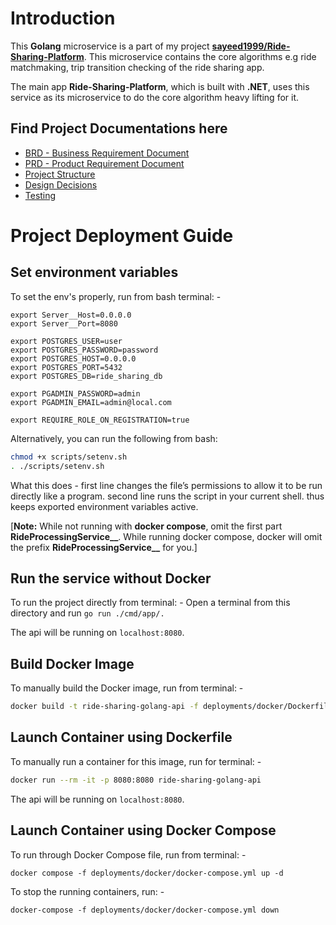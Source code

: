 # Introduction

This **Golang** microservice is a part of my project [**sayeed1999/Ride-Sharing-Platform**](https://github.com/sayeed1999/Ride-Sharing-Platform). This microservice contains the core algorithms e.g ride matchmaking, trip transition checking of the ride sharing app.

The main app **Ride-Sharing-Platform**, which is built with **.NET**, uses this service as its microservice to do the core algorithm heavy lifting for it.

## Find Project Documentations here

- [BRD - Business Requirement Document](./docs/BRD.md)
- [PRD - Product Requirement Document](./docs/PRD.md)
- [Project Structure](./docs/PROJECT_STRUCTURE.md)
- [Design Decisions](./docs/DESIGN_DECISIONS.md)
- [Testing](./docs/TESTING.md)

# Project Deployment Guide

## Set environment variables

To set the env's properly, run from bash terminal: -
```
export Server__Host=0.0.0.0
export Server__Port=8080

export POSTGRES_USER=user
export POSTGRES_PASSWORD=password
export POSTGRES_HOST=0.0.0.0
export POSTGRES_PORT=5432
export POSTGRES_DB=ride_sharing_db

export PGADMIN_PASSWORD=admin
export PGADMIN_EMAIL=admin@local.com

export REQUIRE_ROLE_ON_REGISTRATION=true
```

Alternatively, you can run the following from bash:

```bash
chmod +x scripts/setenv.sh
. ./scripts/setenv.sh
```

What this does - first line changes the file’s permissions to allow it to be run directly like a program. second line runs the script in your current shell. thus keeps exported environment variables active.

[**Note:** While not running with **docker compose**, omit the first part **RideProcessingService__**.
While running docker compose, docker will omit the prefix **RideProcessingService__** for you.]

## Run the service without Docker

To run the project directly from terminal: -
Open a terminal from this directory and run `go run ./cmd/app/.`

The api will be running on `localhost:8080`.

## Build Docker Image

To manually build the Docker image, run from terminal: -

```bash
docker build -t ride-sharing-golang-api -f deployments/docker/Dockerfile .
```

## Launch Container using Dockerfile

To manually run a container for this image, run for terminal: -

```bash
docker run --rm -it -p 8080:8080 ride-sharing-golang-api
```

The api will be running on `localhost:8080`.

## Launch Container using Docker Compose

To run through Docker Compose file, run from terminal: -
```
docker compose -f deployments/docker/docker-compose.yml up -d
```

To stop the running containers, run: -
```
docker-compose -f deployments/docker/docker-compose.yml down
```
